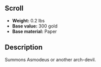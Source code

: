 ## Scroll
- **Weight:** 0.2 lbs
- **Base value:** 300 gold
- **Base material:** Paper
## Description
Summons Asmodeus or another arch-devil.
